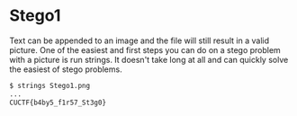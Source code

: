 # Stego1

Text can be appended to an image and the file will still result in a valid picture. One of the easiest and first steps you can do on a stego problem with a picture is run strings. It doesn't take long at all and can quickly solve the easiest of stego problems.

```Bash
$ strings Stego1.png
...
CUCTF{b4by5_f1r57_St3g0}
```
